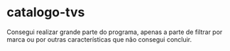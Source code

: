 # catalogo-tvs

Consegui realizar grande parte do programa, apenas a parte de filtrar por marca ou por outras características que não consegui concluir.
